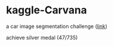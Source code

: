 # kaggle-Carvana
a car image segmentation challenge ([link](https://www.kaggle.com/c/carvana-image-masking-challenge))

achieve silver medal (47/735)
